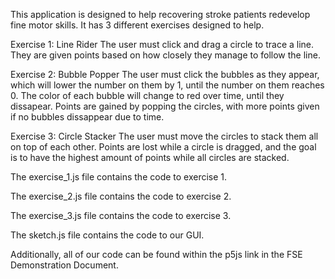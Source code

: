 This application is designed to help recovering stroke patients redevelop fine motor skills. It has 3 different exercises designed to help.


  Exercise 1: Line Rider
    The user must click and drag a circle to trace a line. They are given points based on how closely they manage to follow the line.
    
  Exercise 2: Bubble Popper
    The user must click the bubbles as they appear, which will lower the number on them by 1, until the number on them reaches 0. 
    The color of each bubble will change to red over time, until they dissapear.
    Points are gained by popping the circles, with more points given if no bubbles dissappear due to time.
   
  Exercise 3: Circle Stacker
    The user must move the circles to stack them all on top of each other.
    Points are lost while a circle is dragged, and the goal is to have the highest amount of points while all circles are stacked.
    
  The exercise_1.js file contains the code to exercise 1.
  
  The exercise_2.js file contains the code to exercise 2.
  
  The exercise_3.js file contains the code to exercise 3.
  
  The sketch.js file contains the code to our GUI. 
  
  Additionally, all of our code can be found within the p5js link in the FSE Demonstration Document.
